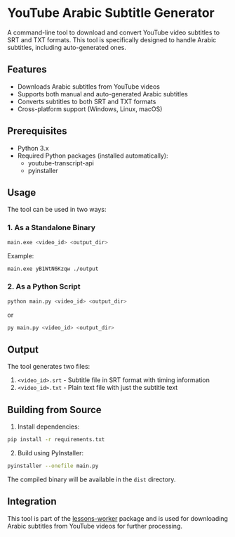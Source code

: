 # YouTube Arabic Subtitle Generator

A command-line tool to download and convert YouTube video subtitles to SRT and TXT formats. This tool is specifically designed to handle Arabic subtitles, including auto-generated ones.

## Features

-   Downloads Arabic subtitles from YouTube videos
-   Supports both manual and auto-generated Arabic subtitles
-   Converts subtitles to both SRT and TXT formats
-   Cross-platform support (Windows, Linux, macOS)

## Prerequisites

-   Python 3.x
-   Required Python packages (installed automatically):
    -   youtube-transcript-api
    -   pyinstaller

## Usage

The tool can be used in two ways:

### 1. As a Standalone Binary

```bash
main.exe <video_id> <output_dir>
```

Example:

```bash
main.exe yB1WtN6Kzqw ./output
```

### 2. As a Python Script

```bash
python main.py <video_id> <output_dir>
```

or


```bash
py main.py <video_id> <output_dir>
```

## Output

The tool generates two files:

1. `<video_id>.srt` - Subtitle file in SRT format with timing information
2. `<video_id>.txt` - Plain text file with just the subtitle text

## Building from Source

1. Install dependencies:

```bash
pip install -r requirements.txt
```

2. Build using PyInstaller:

```bash
pyinstaller --onefile main.py
```

The compiled binary will be available in the `dist` directory.

## Integration

This tool is part of the [lessons-worker](../../README.md) package and is used for downloading Arabic subtitles from YouTube videos for further processing.
